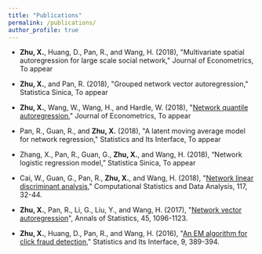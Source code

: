 ```yaml
---
title: "Publications"
permalink: /publications/
author_profile: true
---
```


- **Zhu, X.**, Huang, D., Pan, R., and Wang, H. (2018), "Multivariate spatial autoregression for large scale social network," Journal of Econometrics, To appear

- **Zhu, X.**, and Pan, R. (2018), "Grouped network vector autoregression," Statistica Sinica, To appear

- **Zhu, X.**, Wang, W., Wang, H., and Hardle, W. (2018), "[Network quantile autoregression](../publication/NQAR)," Journal of Econometrics, To appear

- Pan, R., Guan, R., and **Zhu, X.** (2018), "A latent moving average model for network regression," Statistics and Its Interface, To appear

- Zhang, X., Pan, R., Guan, G., **Zhu, X.**, and Wang, H. (2018), “Network logistic regression model,” Statistica Sinica, To appear

- Cai, W., Guan, G., Pan, R., **Zhu, X.**, and Wang, H. (2018), "[Network linear discriminant analysis](https://www.sciencedirect.com/science/article/pii/S016794731730155X)," Computational Statistics and Data Analysis, 117, 32-44.

- **Zhu, X.**, Pan, R., Li, G., Liu, Y., and Wang, H. (2017), "[Network vector autoregression](https://projecteuclid.org/euclid.aos/1497319689)", Annals of Statistics, 45, 1096-1123.

- **Zhu, X.**, Huang, D., Pan, R., and Wang, H. (2016), "[An EM algorithm for click fraud detection](http://www.intlpress.com/site/pub/pages/journals/items/sii/content/vols/0009/0003/a012/)," Statistics and Its Interface, 9, 389-394.
